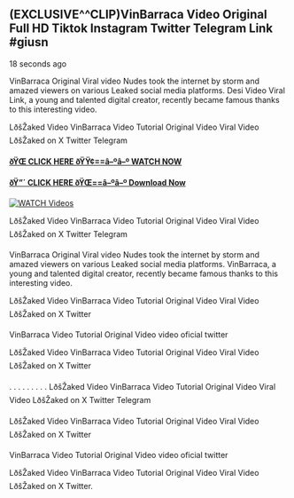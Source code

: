 ## (EXCLUSIVE^^CLIP)VinBarraca Video Original Full HD Tiktok Instagram Twitter Telegram Link #giusn

18 seconds ago

VinBarraca Original Viral video Nudes took the internet by storm and amazed viewers on various Leaked social media platforms. Desi Video Viral Link, a young and talented digital creator, recently became famous thanks to this interesting video.

LðšŽaked Video VinBarraca Video Tutorial Original Video Viral Video LðšŽaked on X Twitter Telegram

**[ðŸŒ CLICK HERE ðŸŸ¢==â–ºâ–º WATCH NOW](https://clips-mediaa.blogspot.com/2025/02/video-viral-download.html)**

**[ðŸ”´ CLICK HERE ðŸŒ==â–ºâ–º Download Now](https://clips-mediaa.blogspot.com/2025/02/video-viral-download.html)**

[![WATCH Videos](https://i.imgur.com/dJHk4Zq.gif)](https://clips-mediaa.blogspot.com/2025/02/video-viral-download.html)

LðšŽaked Video VinBarraca Video Tutorial Original Video Viral Video LðšŽaked on X Twitter Telegram

VinBarraca Original Viral video Nudes took the internet by storm and amazed viewers on various Leaked social media platforms. VinBarraca, a young and talented digital creator, recently became famous thanks to this interesting video.

LðšŽaked Video VinBarraca Video Tutorial Original Video Viral Video LðšŽaked on X Twitter

VinBarraca Video Tutorial Original Video video oficial twitter

LðšŽaked Video VinBarraca Video Tutorial Original Video Viral Video LðšŽaked on X Twitter

. . . . . . . . . LðšŽaked Video VinBarraca Video Tutorial Original Video Viral Video LðšŽaked on X Twitter Telegram

LðšŽaked Video VinBarraca Video Tutorial Original Video Viral Video LðšŽaked on X Twitter

VinBarraca Video Tutorial Original Video video oficial twitter

LðšŽaked Video VinBarraca Video Tutorial Original Video Viral Video LðšŽaked on X Twitter.